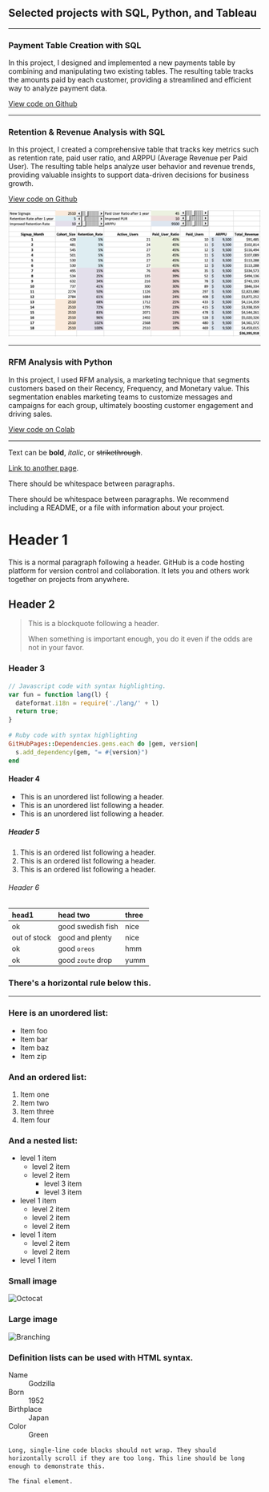 ## Selected projects with SQL, Python, and Tableau

---

### Payment Table Creation with SQL
In this project, I designed and implemented a new payments table by combining and manipulating two existing tables. The resulting table tracks the amounts paid by each customer, providing a streamlined and efficient way to analyze payment data.

[View code on Github](https://github.com/Yeonjujung09/SQL-Portfolio/blob/main/project1_README.md)

---

### Retention & Revenue Analysis with SQL
In this project, I created a comprehensive table that tracks key metrics such as retention rate, paid user ratio, and ARPPU (Average Revenue per Paid User). The resulting table helps analyze user behavior and revenue trends, providing valuable insights to support data-driven decisions for business growth.

[View code on Github](https://github.com/Yeonjujung09/SQL-Portfolio/blob/main/project2-0_README.md)

<img src="/assets/img/sql_screenshot.png?raw=true" />

---
### RFM Analysis with Python
In this project, I used RFM analysis, a marketing technique that segments customers based on their Recency, Frequency, and Monetary value. This segmentation enables marketing teams to customize messages and campaigns for each group, ultimately boosting customer engagement and driving sales.

[View code on Colab](https://colab.research.google.com/drive/1zLABKULP_ulzp7KBz_xqMVPtBUgyq1Zx)

---



Text can be **bold**, _italic_, or ~~strikethrough~~.

[Link to another page](./another-page.html).

There should be whitespace between paragraphs.

There should be whitespace between paragraphs. We recommend including a README, or a file with information about your project.

# Header 1

This is a normal paragraph following a header. GitHub is a code hosting platform for version control and collaboration. It lets you and others work together on projects from anywhere.

## Header 2

> This is a blockquote following a header.
>
> When something is important enough, you do it even if the odds are not in your favor.

### Header 3

```js
// Javascript code with syntax highlighting.
var fun = function lang(l) {
  dateformat.i18n = require('./lang/' + l)
  return true;
}
```

```ruby
# Ruby code with syntax highlighting
GitHubPages::Dependencies.gems.each do |gem, version|
  s.add_dependency(gem, "= #{version}")
end
```

#### Header 4

*   This is an unordered list following a header.
*   This is an unordered list following a header.
*   This is an unordered list following a header.

##### Header 5

1.  This is an ordered list following a header.
2.  This is an ordered list following a header.
3.  This is an ordered list following a header.

###### Header 6

| head1        | head two          | three |
|:-------------|:------------------|:------|
| ok           | good swedish fish | nice  |
| out of stock | good and plenty   | nice  |
| ok           | good `oreos`      | hmm   |
| ok           | good `zoute` drop | yumm  |

### There's a horizontal rule below this.

* * *

### Here is an unordered list:

*   Item foo
*   Item bar
*   Item baz
*   Item zip

### And an ordered list:

1.  Item one
1.  Item two
1.  Item three
1.  Item four

### And a nested list:

- level 1 item
  - level 2 item
  - level 2 item
    - level 3 item
    - level 3 item
- level 1 item
  - level 2 item
  - level 2 item
  - level 2 item
- level 1 item
  - level 2 item
  - level 2 item
- level 1 item

### Small image

![Octocat](https://github.githubassets.com/images/icons/emoji/octocat.png)

### Large image

![Branching](https://guides.github.com/activities/hello-world/branching.png)


### Definition lists can be used with HTML syntax.

<dl>
<dt>Name</dt>
<dd>Godzilla</dd>
<dt>Born</dt>
<dd>1952</dd>
<dt>Birthplace</dt>
<dd>Japan</dd>
<dt>Color</dt>
<dd>Green</dd>
</dl>

```
Long, single-line code blocks should not wrap. They should horizontally scroll if they are too long. This line should be long enough to demonstrate this.
```

```
The final element.
```
